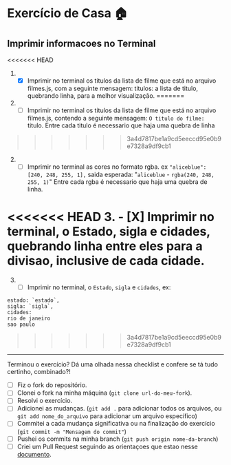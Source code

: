 # Exercício de Casa 🏠 

## Imprimir informacoes no Terminal


<<<<<<< HEAD
1. - [X] Imprimir no terminal os titulos da lista de filme que está no arquivo filmes.js, com a seguinte mensagem: titulos:  a lista de titulo, quebrando linha, para a melhor visualização.
=======
1. - [ ] Imprimir no terminal os titulos da lista de filme que está no arquivo filmes.js, contendo a seguinte mensagem: `O titulo do filme: ` titulo. Entre cada titulo é necessario que haja uma quebra de linha
>>>>>>> 3a4d7817be1a9cd5eeccd95e0b9e7328a9df9cb1

2. - [ ] Imprimir no terminal as cores no formato rgba. ex
`"aliceblue": [240, 248, 255, 1],`
saida esperada: "`aliceblue` - `rgba(240, 248, 255, 1)`" Entre cada rgba é necessario que haja uma quebra de linha.

<<<<<<< HEAD
3. - [X] Imprimir no terminal, o Estado, sigla e cidades, quebrando linha entre eles para a divisao, inclusive de cada cidade.
=======
3. - [ ] Imprimir no terminal, o `Estado`, `sigla` e `cidades`, ex:

```
estado: `estado`,
sigla: `sigla`,
cidades:
rio de janeiro
sao paulo
```
>>>>>>> 3a4d7817be1a9cd5eeccd95e0b9e7328a9df9cb1
---

Terminou o exercício? Dá uma olhada nessa checklist e confere se tá tudo certinho, combinado?!

- [ ] Fiz o fork do repositório.
- [ ] Clonei o fork na minha máquina (`git clone url-do-meu-fork`).
- [ ] Resolvi o exercício.
- [ ] Adicionei as mudanças. (`git add .` para adicionar todos os arquivos, ou `git add nome_do_arquivo` para adicionar um arquivo específico)
- [ ] Commitei a cada mudança significativa ou na finalização do exercício (`git commit -m "Mensagem do commit"`)
- [ ] Pushei os commits na minha branch (`git push origin nome-da-branch`)
- [ ] Criei um Pull Request seguindo as orientaçoes que estao nesse [documento](/exercicios/para-casa/instrucoes-pull-request.md).